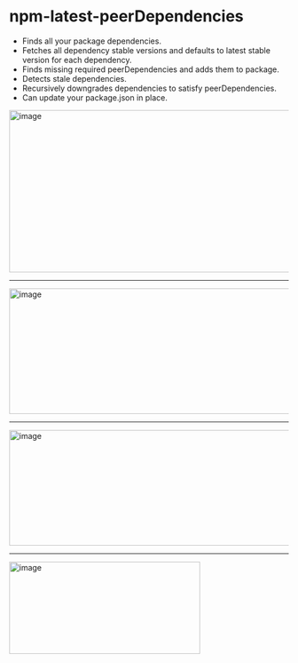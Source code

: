 # npm-latest-peerDependencies
- Finds all your package dependencies.
- Fetches all dependency stable versions and defaults to latest stable version for each dependency.
- Finds missing required peerDependencies and adds them to package.
- Detects stale dependencies.
- Recursively downgrades dependencies to satisfy peerDependencies.
- Can update your package.json in place.

<img width="961" height="292" alt="image" src="https://github.com/user-attachments/assets/0f71ac72-020f-473e-8037-71e2e896231f" />

---

<img width="849" height="226" alt="image" src="https://github.com/user-attachments/assets/452f84b7-ba6c-4c3b-a832-b9258db4d80e" />

---

<img width="1101" height="208" alt="image" src="https://github.com/user-attachments/assets/d1f25cc5-44da-471c-af17-aa4b5a59d0ee" />

---

<img width="344" height="166" alt="image" src="https://github.com/user-attachments/assets/14c2b582-8d63-405d-8039-7e8f7f04bb72" />
